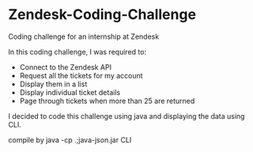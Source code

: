 # Zendesk-Coding-Challenge
Coding challenge for an internship at Zendesk

In this coding challenge, I was required to:
  - Connect to the Zendesk API
  - Request all the tickets for my account
  - Display them in a list
  - Display individual ticket details
  - Page through tickets when more than 25 are returned

I decided to code this challenge using java and displaying the data using CLI.

compile by java -cp .;java-json.jar CLI

